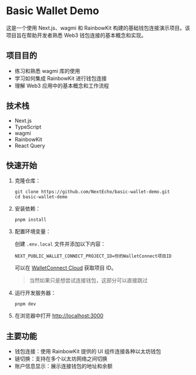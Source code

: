 # Basic Wallet Demo

这是一个使用 Next.js、wagmi 和 RainbowKit 构建的基础钱包连接演示项目。该项目旨在帮助开发者熟悉 Web3 钱包连接的基本概念和实现。

## 项目目的

-   练习和熟悉 wagmi 库的使用
-   学习如何集成 RainbowKit 进行钱包连接
-   理解 Web3 应用中的基本概念和工作流程

## 技术栈

-   Next.js
-   TypeScript
-   wagmi
-   RainbowKit
-   React Query

## 快速开始

1. 克隆仓库：

    ```
    git clone https://github.com/NextEcho/basic-wallet-demo.git
    cd basic-wallet-demo
    ```

2. 安装依赖：

    ```
    pnpm install
    ```

3. 配置环境变量：

    创建 `.env.local` 文件并添加以下内容：

    ```
    NEXT_PUBLIC_WALLET_CONNECT_PROJECT_ID=你的WalletConnect项目ID
    ```

    可以在 [WalletConnect Cloud](https://cloud.walletconnect.com/) 获取项目 ID。

    > 当然如果只是想尝试连接钱包，这部分可以直接跳过

4. 运行开发服务器：

    ```
    pnpm dev
    ```

5. 在浏览器中打开 [http://localhost:3000](http://localhost:3000)

## 主要功能

-   钱包连接：使用 RainbowKit 提供的 UI 组件连接各种以太坊钱包
-   链切换：支持在多个以太坊网络之间切换
-   账户信息显示：展示连接钱包的地址和余额
